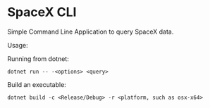 # SpaceX CLI

Simple Command Line Application to query SpaceX data.

Usage:

Running from dotnet:

    dotnet run -- -<options> <query>

Build an executable:

    dotnet build -c <Release/Debug> -r <platform, such as osx-x64>